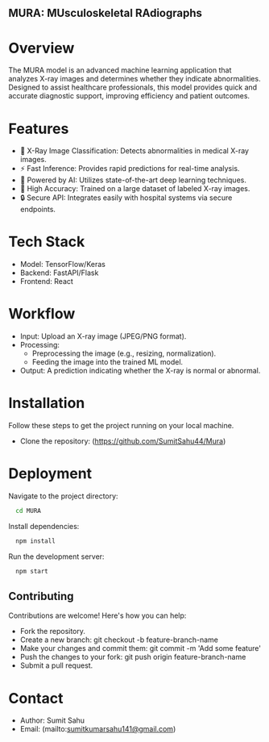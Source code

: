 ## MURA: MUsculoskeletal RAdiographs
# Overview

The MURA model is an advanced machine learning application that analyzes X-ray images and determines whether they indicate abnormalities. Designed to assist healthcare professionals, this model provides quick and accurate diagnostic support, improving efficiency and patient outcomes.

# Features
- 🩻 X-Ray Image Classification: Detects abnormalities in medical X-ray images.
- ⚡ Fast Inference: Provides rapid predictions for real-time analysis.
- 🧠 Powered by AI: Utilizes state-of-the-art deep learning techniques.
- 🎯 High Accuracy: Trained on a large dataset of labeled X-ray images.
- 🔒 Secure API: Integrates easily with hospital systems via secure endpoints.

# Tech Stack
- Model: TensorFlow/Keras
- Backend: FastAPI/Flask
- Frontend: React

# Workflow
- Input: Upload an X-ray image (JPEG/PNG format).
- Processing:
   - Preprocessing the image (e.g., resizing, normalization).
   - Feeding the image into the trained ML model.
- Output: A prediction indicating whether the X-ray is normal or abnormal.

# Installation
Follow these steps to get the project running on your local machine.
- Clone the repository: (https://github.com/SumitSahu44/Mura)

# Deployment

Navigate to the project directory:

```bash
  cd MURA
```
Install dependencies:

```bash
  npm install
```
Run the development server:
```bash
  npm start
```
## Contributing

Contributions are welcome! Here's how you can help:

- Fork the repository.
- Create a new branch: git checkout -b feature-branch-name
- Make your changes and commit them: git commit -m 'Add some feature'
- Push the changes to your fork: git push origin feature-branch-name
- Submit a pull request.

# Contact
 
- Author: Sumit Sahu
- Email: (mailto:sumitkumarsahu141@gmail.com)

